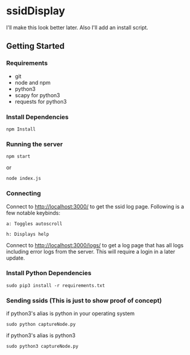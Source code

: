 # ssidDisplay

I'll make this look better later. Also I'll add an install script.

## Getting Started

### Requirements

- git
- node and npm
- python3
- scapy for python3
- requests for python3

### Install Dependencies

    npm Install

### Running the server

    npm start

or

    node index.js

### Connecting

Connect to [http://localhost:3000/](http://localhost:3000/) to get the ssid log page. Following is a few notable keybinds:

`a: Toggles autoscroll`

`h: Displays help`

Connect to [http://localhost:3000/logs/](http://localhost:3000/logs/) to get a log page that has all logs including error logs from the server. This will require a login in a later update.

### Install Python Dependencies

    sudo pip3 install -r requirements.txt
### Sending ssids (This is just to show proof of concept)


if python3's alias is python in your operating system

    sudo python captureNode.py

if python3's alias is python3

    sudo python3 captureNode.py
